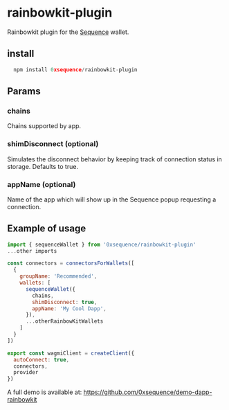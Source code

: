 # rainbowkit-plugin
Rainbowkit plugin for the [Sequence](https://sequence.xyz/) wallet.

## install

```js
  npm install 0xsequence/rainbowkit-plugin
```

## Params
### chains
Chains supported by app.

### shimDisconnect (optional)
Simulates the disconnect behavior by keeping track of connection status in storage. Defaults to true.

### appName (optional)
Name of the app which will show up in the Sequence popup requesting a connection.

## Example of usage

```js
import { sequenceWallet } from '0xsequence/rainbowkit-plugin'
...other imports

const connectors = connectorsForWallets([
  {
    groupName: 'Recommended',
    wallets: [
      sequenceWallet({
        chains,
        shimDisconnect: true,
        appName: 'My Cool Dapp',
      }),
      ...otherRainbowKitWallets
    ]
  }
])

export const wagmiClient = createClient({
  autoConnect: true,
  connectors,
  provider
})
```

A full demo is available at: https://github.com/0xsequence/demo-dapp-rainbowkit
